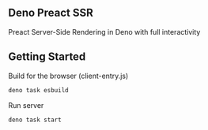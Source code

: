 ## Deno Preact SSR

Preact Server-Side Rendering in Deno with full 
interactivity

## Getting Started

Build for the browser (client-entry.js)
```sh
deno task esbuild
```

Run server
```sh
deno task start
```